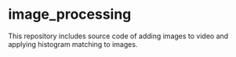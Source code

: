 # image_processing
This repository includes source code of adding images to video and applying histogram matching to images.
